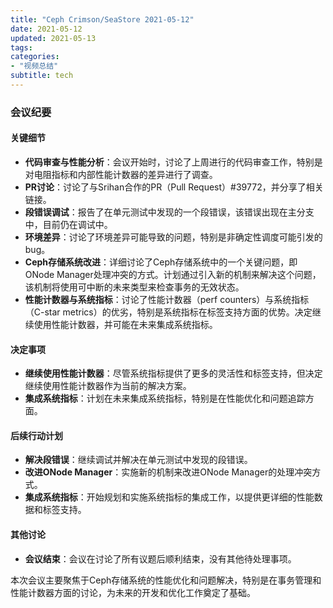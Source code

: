 ```yaml
---
title: "Ceph Crimson/SeaStore 2021-05-12"
date: 2021-05-12
updated: 2021-05-13
tags:
categories:
- "视频总结"
subtitle: tech
---
```



### 会议纪要

#### 关键细节
- **代码审查与性能分析**：会议开始时，讨论了上周进行的代码审查工作，特别是对电阻指标和内部性能计数器的差异进行了调查。
- **PR讨论**：讨论了与Srihan合作的PR（Pull Request）#39772，并分享了相关链接。
- **段错误调试**：报告了在单元测试中发现的一个段错误，该错误出现在主分支中，目前仍在调试中。
- **环境差异**：讨论了环境差异可能导致的问题，特别是非确定性调度可能引发的bug。
- **Ceph存储系统改进**：详细讨论了Ceph存储系统中的一个关键问题，即ONode Manager处理冲突的方式。计划通过引入新的机制来解决这个问题，该机制将使用可中断的未来类型来检查事务的无效状态。
- **性能计数器与系统指标**：讨论了性能计数器（perf counters）与系统指标（C-star metrics）的优劣，特别是系统指标在标签支持方面的优势。决定继续使用性能计数器，并可能在未来集成系统指标。

#### 决定事项
- **继续使用性能计数器**：尽管系统指标提供了更多的灵活性和标签支持，但决定继续使用性能计数器作为当前的解决方案。
- **集成系统指标**：计划在未来集成系统指标，特别是在性能优化和问题追踪方面。

#### 后续行动计划
- **解决段错误**：继续调试并解决在单元测试中发现的段错误。
- **改进ONode Manager**：实施新的机制来改进ONode Manager的处理冲突方式。
- **集成系统指标**：开始规划和实施系统指标的集成工作，以提供更详细的性能数据和标签支持。

#### 其他讨论
- **会议结束**：会议在讨论了所有议题后顺利结束，没有其他待处理事项。

本次会议主要聚焦于Ceph存储系统的性能优化和问题解决，特别是在事务管理和性能计数器方面的讨论，为未来的开发和优化工作奠定了基础。